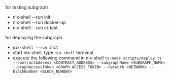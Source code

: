 for testing subgraph
- nix-shell --run init
- nix-shell --run docker-up
- nix-shell --run ci-test

for deploying the subgraph
- `nix-shell --run init`
- start nix-shell. type `nix-shell` terminal
- execute the following command in nix-shell
    `ts-node scripts/deploy.ts --contractAddress <CONTRACT_ADDRESS> --subgraphName <SUBGRAPH_NAME> --graphAccessToken <GRAPH_ACCESS_TOKEN> --network <NETWORK> --blockNumber <BLOCK_NUMBER>`
